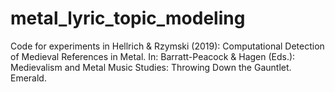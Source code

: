# metal_lyric_topic_modeling
Code for experiments in Hellrich &amp; Rzymski (2019): Computational Detection of Medieval References in Metal. In: Barratt-Peacock &amp; Hagen (Eds.): Medievalism and Metal Music Studies: Throwing Down the Gauntlet. Emerald.

